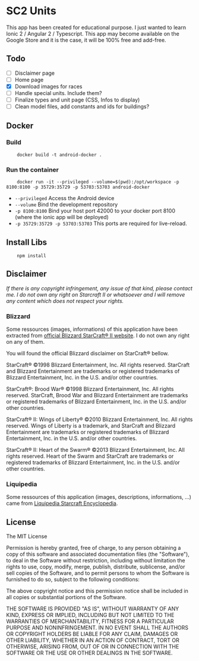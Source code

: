 # SC2 Units

This app has been created for educational purpose. I just wanted to learn Ionic 2 / Angular 2 / Typescript. This app may become available on the Google Store and it is the case, it will be 100% free and add-free. 

## Todo

- [ ] Disclaimer page
- [ ] Home page
- [x] Download images for races
- [ ] Handle special units. Include them?
- [ ] Finalize types and unit page (CSS, Infos to display)
- [ ] Clean model files, add constants and ids for buildings?

## Docker 

### Build 

```
    docker build -t android-docker .
```

### Run the container

```
    docker run -it --privileged --volume=$(pwd):/opt/workspace -p 8100:8100 -p 35729:35729 -p 53703:53703 android-docker
```

* `--privileged` Access the Android device    
* `--volume`  Bind the development repository
* `-p 8100:8100` Bind your host port 42000 to your docker port 8100 (where the ionic app will be deployed) 
* `-p 35729:35729 -p 53703:53703` This ports are required for live-reload. 

## Install Libs

```
    npm install
```

## Disclaimer 

*If there is any copyright infringement, any issue of that kind, please contact me. I do not own any right on Starcraft II or whatsoever and I will remove any content which does not respect your rights.*

### Blizzard

Some ressources (images, informations) of this application have been extracted from [official Blizzard StarCraft® II website](http://eu.battle.net/sc2/fr/game/). I do not own any right on any of them. 

You will found the official Blizzard disclaimer on StarCraft® bellow. 

StarCraft®
©1998 Blizzard Entertainment, Inc. All rights reserved. StarCraft and Blizzard Entertainment are trademarks or registered trademarks of Blizzard Entertainment, Inc. in the U.S. and/or other countries.

StarCraft®: Brood War®
©1998 Blizzard Entertainment, Inc. All rights reserved. StarCraft, Brood War and Blizzard Entertainment are trademarks or registered trademarks of Blizzard Entertainment, Inc. in the U.S. and/or other countries.

StarCraft® II: Wings of Liberty®
©2010 Blizzard Entertainment, Inc. All rights reserved. Wings of Liberty is a trademark, and StarCraft and Blizzard Entertainment are trademarks or registered trademarks of Blizzard Entertainment, Inc. in the U.S. and/or other countries.

StarCraft® II: Heart of the Swarm®
©2013 Blizzard Entertainment, Inc. All rights reserved. Heart of the Swarm and StarCraft are trademarks or registered trademarks of Blizzard Entertainment, Inc. in the U.S. and/or other countries.

### Liquipedia

Some ressources of this application (images, descriptions, informations, ...) came from [Liquipedia Starcraft Encyclopedia](http://wiki.teamliquid.net/starcraft2/).

## License

The MIT License

Permission is hereby granted, free of charge, to any person obtaining a copy
of this software and associated documentation files (the "Software"), to deal
in the Software without restriction, including without limitation the rights
to use, copy, modify, merge, publish, distribute, sublicense, and/or sell
copies of the Software, and to permit persons to whom the Software is
furnished to do so, subject to the following conditions:

The above copyright notice and this permission notice shall be included in
all copies or substantial portions of the Software.

THE SOFTWARE IS PROVIDED "AS IS", WITHOUT WARRANTY OF ANY KIND, EXPRESS OR
IMPLIED, INCLUDING BUT NOT LIMITED TO THE WARRANTIES OF MERCHANTABILITY,
FITNESS FOR A PARTICULAR PURPOSE AND NONINFRINGEMENT. IN NO EVENT SHALL THE
AUTHORS OR COPYRIGHT HOLDERS BE LIABLE FOR ANY CLAIM, DAMAGES OR OTHER
LIABILITY, WHETHER IN AN ACTION OF CONTRACT, TORT OR OTHERWISE, ARISING FROM,
OUT OF OR IN CONNECTION WITH THE SOFTWARE OR THE USE OR OTHER DEALINGS IN
THE SOFTWARE.